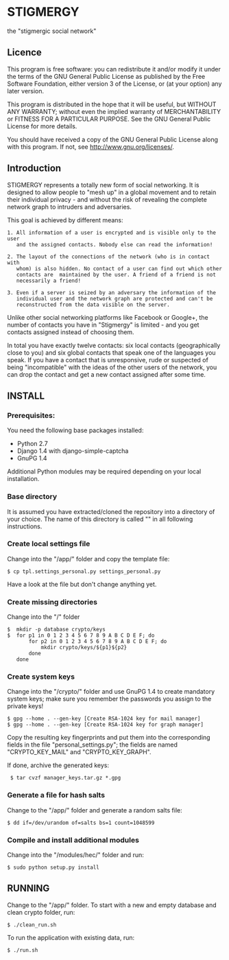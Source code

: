 STIGMERGY
=========

the "stigmergic social network"

Licence
-------

This program is free software: you can redistribute it and/or modify
it under the terms of the GNU General Public License as published by
the Free Software Foundation, either version 3 of the License, or (at
your option) any later version.

This program is distributed in the hope that it will be useful, but
WITHOUT ANY WARRANTY; without even the implied warranty of
MERCHANTABILITY or FITNESS FOR A PARTICULAR PURPOSE.  See the GNU
General Public License for more details.

You should have received a copy of the GNU General Public License
along with this program.  If not, see <http://www.gnu.org/licenses/>.

Introduction
------------

STIGMERGY represents a totally new form of social networking. It is designed to
allow people to "mesh up" in a global movement and to retain their individual
privacy - and without the risk of revealing the complete network graph to
intruders and adversaries.

This goal is achieved by different means:
    
    1. All information of a user is encrypted and is visible only to the user
       and the assigned contacts. Nobody else can read the information!
       
    2. The layout of the connections of the network (who is in contact with
       whom) is also hidden. No contact of a user can find out which other
       contacts are  maintained by the user. A friend of a friend is not
       necessarily a friend!
       
    3. Even if a server is seized by an adversary the information of the
       individual user and the network graph are protected and can't be
       reconstructed from the data visible on the server.

Unlike other social networking platforms like Facebook or Google+, the number
of contacts you have in "Stigmergy" is limited - and you get contacts assigned
instead of choosing them.

In total you have exactly twelve contacts: six local contacts (geographically
close to you) and six global contacts that speak one of the languages you
speak. If you have a contact that is unresponsive, rude or suspected of being
"incompatible" with the ideas of the other users of the network, you can drop
the contact and get a new contact assigned after some time. 

INSTALL
-------

### Prerequisites:

You need the following base packages installed:
    
* Python 2.7
* Django 1.4 with django-simple-captcha
* GnuPG 1.4

Additional Python modules may be required depending on your local
installation. 

### Base directory

It is assumed you have extracted/cloned the repository into a
directory of your choice. The name of this directory is called
"<base>" in all following instructions. 

### Create local settings file

Change into the "<base>/app/" folder and copy the template file:

    $ cp tpl.settings_personal.py settings_personal.py
   
Have a look at the file but don't change anything yet. 

### Create missing directories

Change into the "<base>/" folder 

    $  mkdir -p database crypto/keys
    $  for p1 in 0 1 2 3 4 5 6 7 8 9 A B C D E F; do
           for p2 in 0 1 2 3 4 5 6 7 8 9 A B C D E F; do
               mkdir crypto/keys/${p1}${p2}
           done
       done

### Create system keys

Change into the "<base>/crypto/" folder and use GnuPG 1.4 to create mandatory
system keys; make sure you remember the passwords you assign to the private
keys!

    $ gpg --home . --gen-key [Create RSA-1024 key for mail manager]
    $ gpg --home . --gen-key [Create RSA-1024 key for graph manager]
    
 Copy the resulting key fingerprints and put them into the corresponding
 fields in the file "personal_settings.py"; the fields are named
 "CRYPTO_KEY_MAIL" and "CRYPTO_KEY_GRAPH".
 
 If done, archive the generated keys:

     $ tar cvzf manager_keys.tar.gz *.gpg 

### Generate a file for hash salts

Change to the "<base>/app/" folder and generate a random salts file:

    $ dd if=/dev/urandom of=salts bs=1 count=1048599

### Compile and install additional modules

Change into the "<base>/modules/hec/" folder and run:

    $ sudo python setup.py install

RUNNING
-------    

Change to the "<base>/app/" folder. To start with a new and empty database and
clean crypto folder, run:

    $ ./clean_run.sh

To run the application with existing data, run:

    $ ./run.sh
